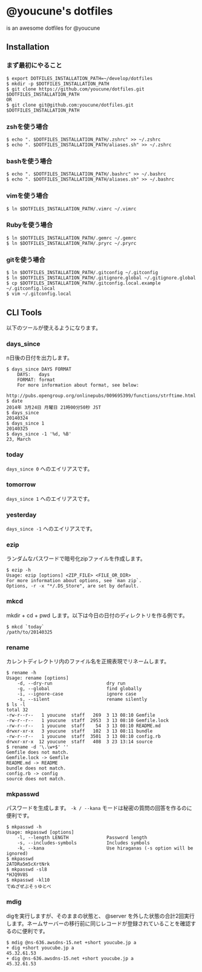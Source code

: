 # @youcune's dotfiles

is an awesome dotfiles for @youcune

## Installation

### まず最初にやること

```
$ export DOTFILES_INSTALLATION_PATH=~/develop/dotfiles
$ mkdir -p $DOTFILES_INSTALLATION_PATH
$ git clone https://github.com/youcune/dotfiles.git $DOTFILES_INSTALLATION_PATH
OR
$ git clone git@github.com:youcune/dotfiles.git $DOTFILES_INSTALLATION_PATH
```

### zshを使う場合

```
$ echo ". $DOTFILES_INSTALLATION_PATH/.zshrc" >> ~/.zshrc
$ echo ". $DOTFILES_INSTALLATION_PATH/aliases.sh" >> ~/.zshrc
```

### bashを使う場合

```
$ echo ". $DOTFILES_INSTALLATION_PATH/.bashrc" >> ~/.bashrc
$ echo ". $DOTFILES_INSTALLATION_PATH/aliases.sh" >> ~/.bashrc
```

### vimを使う場合

```
$ ln $DOTFILES_INSTALLATION_PATH/.vimrc ~/.vimrc
```

### Rubyを使う場合

```
$ ln $DOTFILES_INSTALLATION_PATH/.gemrc ~/.gemrc
$ ln $DOTFILES_INSTALLATION_PATH/.pryrc ~/.pryrc
```

### gitを使う場合

```
$ ln $DOTFILES_INSTALLATION_PATH/.gitconfig ~/.gitconfig
$ ln $DOTFILES_INSTALLATION_PATH/.gitignore.global ~/.gitignore.global
$ cp $DOTFILES_INSTALLATION_PATH/.gitconfig.local.example ~/.gitconfig.local
$ vim ~/.gitconfig.local
```

## CLI Tools

以下のツールが使えるようになります。

### days_since

n日後の日付を出力します。

```
$ days_since DAYS FORMAT
    DAYS:   days
    FORMAT: format
    For more information about format, see below:
    http://pubs.opengroup.org/onlinepubs/009695399/functions/strftime.html
$ date
2014年 3月24日 月曜日 21時00分50秒 JST
$ days_since
20140324
$ days_since 1
20140325
$ days_since -1 '%d, %B'
23, March
```

### today

`days_since 0` へのエイリアスです。

### tomorrow

`days_since 1` へのエイリアスです。

### yesterday

`days_since -1` へのエイリアスです。

### ezip

ランダムなパスワードで暗号化zipファイルを作成します。

```
$ ezip -h
Usage: ezip [options] <ZIP_FILE> <FILE_OR_DIR>
For more information about options, see `man zip`.
Options, -r -x "*/.DS_Store", are set by default.
```

### mkcd

mkdir + cd + pwd します。以下は今日の日付のディレクトリを作る例です。

```
$ mkcd `today`
/path/to/20140325
```

### rename

カレントディレクトリ内のファイル名を正規表現でリネームします。

```
$ rename -h
Usage: rename [options]
    -d, --dry-run                    dry run
    -g, --global                     find globally
    -i, --ignore-case                ignore case
    -s, --silent                     rename silently
$ ls -l
total 32
-rw-r--r--   1 youcune  staff   269  3 13 08:10 Gemfile
-rw-r--r--   1 youcune  staff  2953  3 13 08:10 Gemfile.lock
-rw-r--r--   1 youcune  staff    54  3 13 08:10 README.md
drwxr-xr-x   3 youcune  staff   102  3 13 08:11 bundle
-rw-r--r--   1 youcune  staff  3501  3 13 08:10 config.rb
drwxr-xr-x  12 youcune  staff   408  3 23 13:14 source
$ rename -d '\.\w+$' ''
Gemfile does not match.
Gemfile.lock -> Gemfile
README.md -> README
bundle does not match.
config.rb -> config
source does not match.
```

### mkpasswd

パスワードを生成します。 `-k / --kana` モードは秘密の質問の回答を作るのに便利です。

```
$ mkpasswd -h
Usage: mkpasswd [options]
    -l, --length LENGTH              Password length
    -s, --includes-symbols           Includes symbols
    -k, --kana                       Use hiraganas (-s option will be ignored)
$ mkpasswd
2ATDRa5m5cXrtNrk
$ mkpasswd -sl8
*HJQ9V8S
$ mkpasswd -kl10
でぬざぜぶそぅゆとべ
```

### mdig

digを実行しますが、そのままの状態と、 @server を外した状態の合計2回実行します。ネームサーバーの移行前に同じレコードが登録されていることを確認するのに便利です。

```
$ mdig @ns-636.awsdns-15.net +short youcube.jp a
+ dig +short youcube.jp a
45.32.61.53
+ dig @ns-636.awsdns-15.net +short youcube.jp a
45.32.61.53
```
